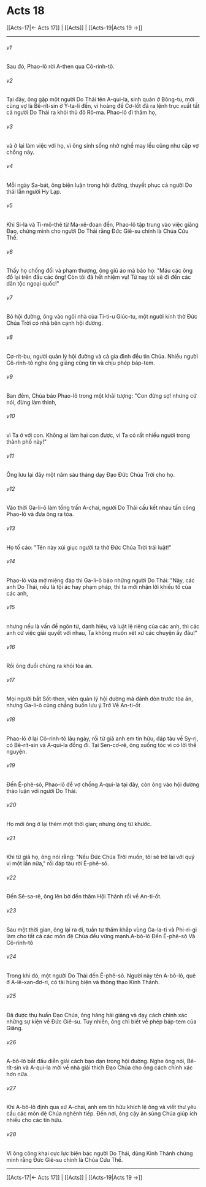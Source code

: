 # Acts 18

[[Acts-17|← Acts 17]] | [[Acts]] | [[Acts-19|Acts 19 →]]
***



###### v1 
Sau đó, Phao-lô rời A-then qua Cô-rinh-tô. 

###### v2 
Tại đây, ông gặp một người Do Thái tên A-qui-la, sinh quán ở Bông-tu, mới cùng vợ là Bê-rít-sin ở Y-ta-li đến, vì hoàng đế Cơ-lốt đã ra lệnh trục xuất tất cả người Do Thái ra khỏi thủ đô Rô-ma. Phao-lô đi thăm họ, 

###### v3 
và ở lại làm việc với họ, vì ông sinh sống nhờ nghề may lều cũng như cặp vợ chồng này. 

###### v4 
Mỗi ngày Sa-bát, ông biện luận trong hội đường, thuyết phục cả người Do thái lẫn người Hy Lạp. 

###### v5 
Khi Si-la và Ti-mô-thê từ Ma-xê-đoan đến, Phao-lô tập trung vào việc giảng Đạo, chứng minh cho người Do Thái rằng Đức Giê-su chính là Chúa Cứu Thế. 

###### v6 
Thấy họ chống đối và phạm thượng, ông giũ áo mà bảo họ: "Máu các ông đổ lại trên đầu các ông! Còn tôi đã hết nhiệm vụ! Từ nay tôi sẽ đi đến các dân tộc ngoại quốc!" 

###### v7 
Bỏ hội đường, ông vào ngôi nhà của Ti-ti-u Giúc-tu, một người kính thờ Đức Chúa Trời có nhà bên cạnh hội đường. 

###### v8 
Cơ-rít-bu, người quản lý hội đường và cả gia đình đều tin Chúa. Nhiều người Cô-rinh-tô nghe ông giảng cũng tin và chịu phép báp-tem. 

###### v9 
Ban đêm, Chúa bảo Phao-lô trong một khải tượng: "Con đừng sợ! nhưng cứ nói, đừng làm thinh, 

###### v10 
vì Ta ở với con. Không ai làm hại con được, vì Ta có rất nhiều người trong thành phố này!" 

###### v11 
Ông lưu lại đây một năm sáu tháng dạy Đạo Đức Chúa Trời cho họ. 

###### v12 
Vào thời Ga-li-ô làm tổng trấn A-chai, người Do Thái cấu kết nhau tấn công Phao-lô và đưa ông ra tòa. 

###### v13 
Họ tố cáo: "Tên này xúi giục người ta thờ Đức Chúa Trời trái luật!" 

###### v14 
Phao-lô vừa mở miệng đáp thì Ga-li-ô bảo những người Do Thái: "Này, các anh Do Thái, nếu là tội ác hay phạm pháp, thì ta mới nhận lời khiếu tố của các anh, 

###### v15 
nhưng nếu là vấn đề ngôn từ, danh hiệu, và luật lệ riêng của các anh, thì các anh cứ việc giải quyết với nhau, Ta không muốn xét xử các chuyện ấy đâu!" 

###### v16 
Rồi ông đuổi chúng ra khỏi tòa án. 

###### v17 
Mọi người bắt Sốt-then, viên quản lý hội đường mà đánh đòn trước tòa án, nhưng Ga-li-ô cũng chẳng buồn lưu ý.Trở Về An-ti-ốt 

###### v18 
Phao-lô ở lại Cô-rinh-tô lâu ngày, rồi từ giã anh em tín hữu, đáp tàu về Sy-ri, có Bê-rít-sin và A-qui-la đồng đi. Tại Sen-cơ-rê, ông xuống tóc vì có lời thề nguyện. 

###### v19 
Đến Ê-phê-sô, Phao-lô để vợ chồng A-qui-la tại đây, còn ông vào hội đường thảo luận với người Do Thái. 

###### v20 
Họ mời ông ở lại thêm một thời gian; nhưng ông từ khước. 

###### v21 
Khi từ giã họ, ông nói rằng: "Nếu Đức Chúa Trời muốn, tôi sẽ trở lại với quý vị một lần nữa," rồi đáp tàu rời Ê-phê-sô. 

###### v22 
Đến Sê-sa-rê, ông lên bờ đến thăm Hội Thánh rồi về An-ti-ốt. 

###### v23 
Sau một thời gian, ông lại ra đi, tuần tự thăm khắp vùng Ga-la-ti và Phi-ri-gi làm cho tất cả các môn đệ Chúa đều vững mạnh.A-bô-lô Đến Ê-phê-sô Và Cô-rinh-tô 

###### v24 
Trong khi đó, một người Do Thái đến Ê-phê-sô. Người này tên A-bô-lô, quê ở A-lê-xan-đơ-ri, có tài hùng biện và thông thạo Kinh Thánh. 

###### v25 
Đã được thụ huấn Đạo Chúa, ông hăng hái giảng và dạy cách chính xác những sự kiện về Đức Giê-su. Tuy nhiên, ông chỉ biết về phép báp-tem của Giăng. 

###### v26 
A-bô-lô bắt đầu diễn giải cách bạo dạn trong hội đường. Nghe ông nói, Bê-rít-sin và A-qui-la mời về nhà giải thích Đạo Chúa cho ông cách chính xác hơn nữa. 

###### v27 
Khi A-bô-lô định qua xứ A-chai, anh em tín hữu khích lệ ông và viết thư yêu cầu các môn đệ Chúa nghênh tiếp. Đến nơi, ông cậy ân sủng Chúa giúp ích nhiều cho các tín hữu. 

###### v28 
Vì ông công khai cực lực biện bác người Do Thái, dùng Kinh Thánh chứng minh rằng Đức Giê-su chính là Chúa Cứu Thế.

***
[[Acts-17|← Acts 17]] | [[Acts]] | [[Acts-19|Acts 19 →]]
